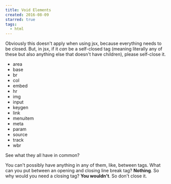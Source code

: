 ```yaml
---
title: Void Elements
created: 2016-08-09
starred: true
tags:
  - html
---
```


Obviously this doesn't apply when using jsx, because everything needs to be
closed. But, in jsx, if it _can_ be a self-closed tag (meaning literally any of
these but also anything else that doesn't have children), please self-close it.

* area
* base
* br
* col
* embed
* hr
* img
* input
* keygen
* link
* menuitem
* meta
* param
* source
* track
* wbr

See what they all have in common?

You can't possibly have anything in any of them, like, between tags. What can
you put between an opening and closing line break tag? **Nothing**. So why
would you need a closing tag? **You wouldn't**. So don't close it.
